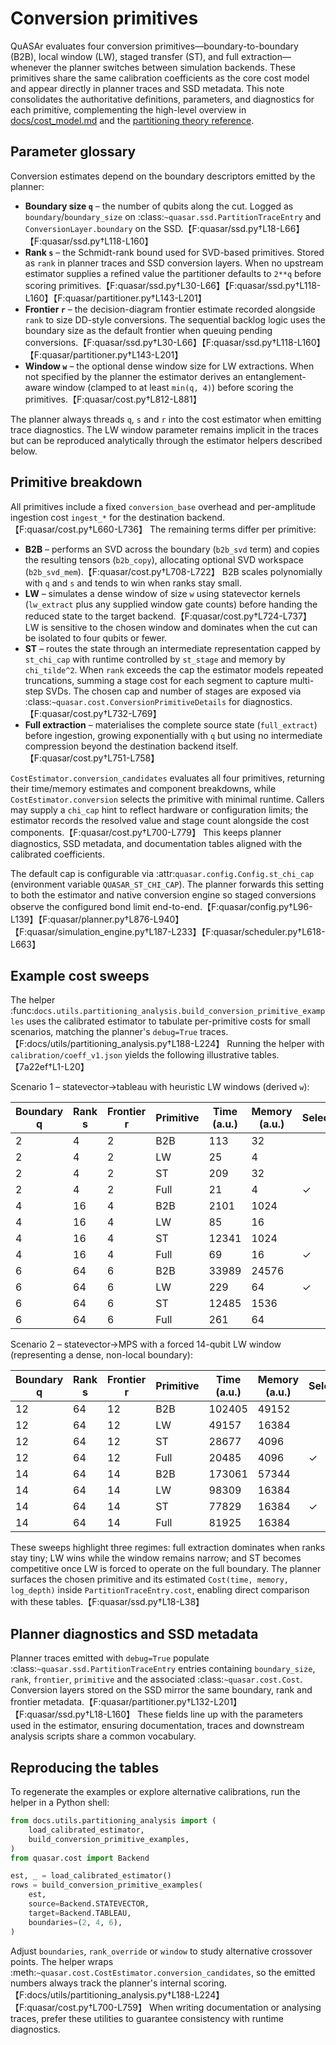 # Conversion primitives

QuASAr evaluates four conversion primitives—boundary-to-boundary (B2B), local window (LW), staged transfer (ST), and full extraction—whenever the planner switches between simulation backends. These primitives share the same calibration coefficients as the core cost model and appear directly in planner traces and SSD metadata. This note consolidates the authoritative definitions, parameters, and diagnostics for each primitive, complementing the high-level overview in [docs/cost_model.md](cost_model.md) and the [partitioning theory reference](partitioning_theory.md).

## Parameter glossary

Conversion estimates depend on the boundary descriptors emitted by the planner:

- **Boundary size ``q``** – the number of qubits along the cut. Logged as ``boundary``/``boundary_size`` on :class:`~quasar.ssd.PartitionTraceEntry` and ``ConversionLayer.boundary`` on the SSD.【F:quasar/ssd.py†L18-L66】【F:quasar/ssd.py†L118-L160】
- **Rank ``s``** – the Schmidt-rank bound used for SVD-based primitives. Stored as ``rank`` in planner traces and SSD conversion layers. When no upstream estimator supplies a refined value the partitioner defaults to ``2**q`` before scoring primitives.【F:quasar/ssd.py†L30-L66】【F:quasar/ssd.py†L118-L160】【F:quasar/partitioner.py†L143-L201】
- **Frontier ``r``** – the decision-diagram frontier estimate recorded alongside ``rank`` to size DD-style conversions. The sequential backlog logic uses the boundary size as the default frontier when queuing pending conversions.【F:quasar/ssd.py†L30-L66】【F:quasar/ssd.py†L118-L160】【F:quasar/partitioner.py†L143-L201】
- **Window ``w``** – the optional dense window size for LW extractions. When not specified by the planner the estimator derives an entanglement-aware window (clamped to at least ``min(q, 4)``) before scoring the primitives.【F:quasar/cost.py†L812-L881】

The planner always threads ``q``, ``s`` and ``r`` into the cost estimator when emitting trace diagnostics. The LW window parameter remains implicit in the traces but can be reproduced analytically through the estimator helpers described below.

## Primitive breakdown

All primitives include a fixed ``conversion_base`` overhead and per-amplitude ingestion cost ``ingest_*`` for the destination backend.【F:quasar/cost.py†L660-L736】 The remaining terms differ per primitive:

- **B2B** – performs an SVD across the boundary (``b2b_svd`` term) and copies the resulting tensors (``b2b_copy``), allocating optional SVD workspace (``b2b_svd_mem``).【F:quasar/cost.py†L708-L722】 B2B scales polynomially with ``q`` and ``s`` and tends to win when ranks stay small.
- **LW** – simulates a dense window of size ``w`` using statevector kernels (``lw_extract`` plus any supplied window gate counts) before handing the reduced state to the target backend.【F:quasar/cost.py†L724-L737】 LW is sensitive to the chosen window and dominates when the cut can be isolated to four qubits or fewer.
- **ST** – routes the state through an intermediate representation capped by ``st_chi_cap`` with runtime controlled by ``st_stage`` and memory by ``chi_tilde^2``. When ``rank`` exceeds the cap the estimator models repeated truncations, summing a stage cost for each segment to capture multi-step SVDs. The chosen cap and number of stages are exposed via :class:`~quasar.cost.ConversionPrimitiveDetails` for diagnostics.【F:quasar/cost.py†L732-L769】
- **Full extraction** – materialises the complete source state (``full_extract``) before ingestion, growing exponentially with ``q`` but using no intermediate compression beyond the destination backend itself.【F:quasar/cost.py†L751-L758】

`CostEstimator.conversion_candidates` evaluates all four primitives, returning their time/memory estimates and component breakdowns, while `CostEstimator.conversion` selects the primitive with minimal runtime. Callers may supply a ``chi_cap`` hint to reflect hardware or configuration limits; the estimator records the resolved value and stage count alongside the cost components.【F:quasar/cost.py†L700-L779】 This keeps planner diagnostics, SSD metadata, and documentation tables aligned with the calibrated coefficients.

The default cap is configurable via :attr:`quasar.config.Config.st_chi_cap` (environment variable ``QUASAR_ST_CHI_CAP``). The planner forwards this setting to both the estimator and native conversion engine so staged conversions observe the configured bond limit end-to-end.【F:quasar/config.py†L96-L139】【F:quasar/planner.py†L876-L940】【F:quasar/simulation_engine.py†L187-L233】【F:quasar/scheduler.py†L618-L663】

## Example cost sweeps

The helper :func:`docs.utils.partitioning_analysis.build_conversion_primitive_examples` uses the calibrated estimator to tabulate per-primitive costs for small scenarios, matching the planner's ``debug=True`` traces.【F:docs/utils/partitioning_analysis.py†L188-L224】 Running the helper with ``calibration/coeff_v1.json`` yields the following illustrative tables.【7a22ef†L1-L20】

Scenario 1 – statevector→tableau with heuristic LW windows (derived ``w``):

| Boundary q | Rank s | Frontier r | Primitive | Time (a.u.) | Memory (a.u.) | Selected? |
|---|---|---|---|---|---|---|
| 2 | 4 | 2 | B2B | 113 | 32 | |
| 2 | 4 | 2 | LW | 25 | 4 | |
| 2 | 4 | 2 | ST | 209 | 32 | |
| 2 | 4 | 2 | Full | 21 | 4 | ✓|
| 4 | 16 | 4 | B2B | 2101 | 1024 | |
| 4 | 16 | 4 | LW | 85 | 16 | |
| 4 | 16 | 4 | ST | 12341 | 1024 | |
| 4 | 16 | 4 | Full | 69 | 16 | ✓|
| 6 | 64 | 6 | B2B | 33989 | 24576 | |
| 6 | 64 | 6 | LW | 229 | 64 | ✓|
| 6 | 64 | 6 | ST | 12485 | 1536 | |
| 6 | 64 | 6 | Full | 261 | 64 | |

Scenario 2 – statevector→MPS with a forced 14-qubit LW window (representing a dense, non-local boundary):

| Boundary q | Rank s | Frontier r | Primitive | Time (a.u.) | Memory (a.u.) | Selected? |
|---|---|---|---|---|---|---|
| 12 | 64 | 12 | B2B | 102405 | 49152 | |
| 12 | 64 | 12 | LW | 49157 | 16384 | |
| 12 | 64 | 12 | ST | 28677 | 4096 | |
| 12 | 64 | 12 | Full | 20485 | 4096 | ✓|
| 14 | 64 | 14 | B2B | 173061 | 57344 | |
| 14 | 64 | 14 | LW | 98309 | 16384 | |
| 14 | 64 | 14 | ST | 77829 | 16384 | ✓|
| 14 | 64 | 14 | Full | 81925 | 16384 | |

These sweeps highlight three regimes: full extraction dominates when ranks stay tiny; LW wins while the window remains narrow; and ST becomes competitive once LW is forced to operate on the full boundary. The planner surfaces the chosen primitive and its estimated `Cost(time, memory, log_depth)` inside `PartitionTraceEntry.cost`, enabling direct comparison with these tables.【F:quasar/ssd.py†L18-L38】

## Planner diagnostics and SSD metadata

Planner traces emitted with ``debug=True`` populate :class:`~quasar.ssd.PartitionTraceEntry` entries containing ``boundary_size``, ``rank``, ``frontier``, ``primitive`` and the associated :class:`~quasar.cost.Cost`. Conversion layers stored on the SSD mirror the same boundary, rank and frontier metadata.【F:quasar/partitioner.py†L132-L201】【F:quasar/ssd.py†L18-L160】 These fields line up with the parameters used in the estimator, ensuring documentation, traces and downstream analysis scripts share a common vocabulary.

## Reproducing the tables

To regenerate the examples or explore alternative calibrations, run the helper in a Python shell:

```python
from docs.utils.partitioning_analysis import (
    load_calibrated_estimator,
    build_conversion_primitive_examples,
)
from quasar.cost import Backend

est, _ = load_calibrated_estimator()
rows = build_conversion_primitive_examples(
    est,
    source=Backend.STATEVECTOR,
    target=Backend.TABLEAU,
    boundaries=(2, 4, 6),
)
```

Adjust ``boundaries``, ``rank_override`` or ``window`` to study alternative crossover points. The helper wraps :meth:`~quasar.cost.CostEstimator.conversion_candidates`, so the emitted numbers always track the planner's internal scoring.【F:docs/utils/partitioning_analysis.py†L188-L224】【F:quasar/cost.py†L700-L759】 When writing documentation or analysing traces, prefer these utilities to guarantee consistency with runtime diagnostics.
